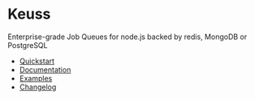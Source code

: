 # Keuss

Enterprise-grade Job Queues for node.js backed by redis, MongoDB or PostgreSQL

* [Quickstart](https://pepmartinez.github.io/keuss/docs/quickstart)
* [Documentation](https://pepmartinez.github.io/keuss/docs/)
* [Examples](https://pepmartinez.github.io/keuss/docs/examples)
* [Changelog](https://pepmartinez.github.io/keuss/docs/changelog)

